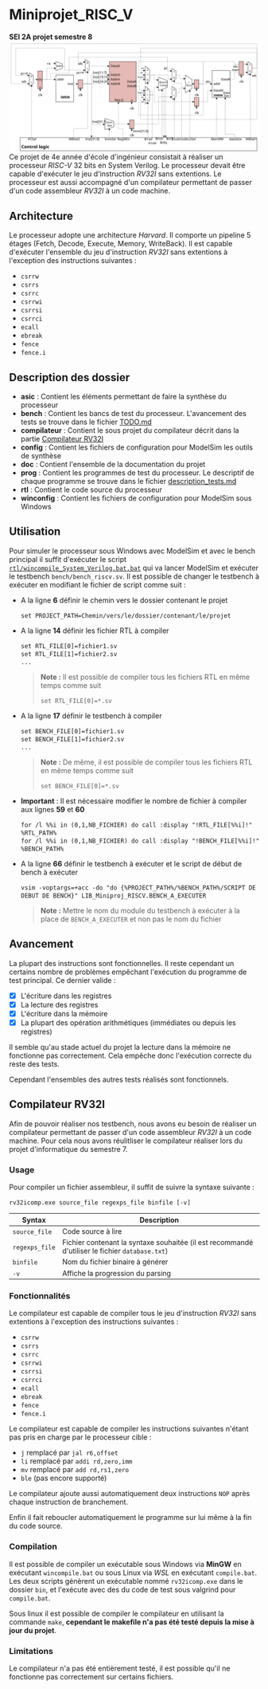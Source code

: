 # Miniprojet_RISC_V
**SEI 2A projet semestre 8**
![Archi](doc/archi.svg)
Ce projet de 4e année d'école d'ingénieur consistait à réaliser un processeur *RISC-V* 32 bits en System Verilog. Le processeur devait être capable d'exécuter le jeu d'instruction *RV32I* sans extentions. Le processeur est aussi accompagné d'un compilateur permettant de passer d'un code assembleur *RV32I* à un code machine.

## Architecture
Le processeur adopte une architecture *Harvard*. Il comporte un pipeline 5 étages (Fetch, Decode, Execute, Memory, WriteBack). Il est capable d'exécuter l'ensemble du jeu d'instruction *RV32I* sans extentions à l'exception des instructions suivantes :
- `csrrw`
- `csrrs`
- `csrrc`
- `csrrwi`
- `csrrsi`
- `csrrci`
- `ecall`
- `ebreak`
- `fence`
- `fence.i`

## Description des dossier
- **asic** : Contient les éléments permettant de faire la synthèse du processeur
- **bench** : Contient les bancs de test du processeur. L'avancement des tests se trouve dans le fichier [TODO.md](bench/TODO.md)
- **compilateur** : Contient le sous projet du compilateur décrit dans la partie [Compilateur RV32I](#compilateur-rv32i)
- **config** : Contient les fichiers de configuration pour ModelSim les outils de synthèse
- **doc** : Contient l'ensemble de la documentation du projet
- **prog** : Contient les programmes de test du processeur. Le descriptif de chaque programme se trouve dans le fichier [description_tests.md](prog/description_tests.md)
- **rtl** : Contient le code source du processeur
- **winconfig** : Contient les fichiers de configuration pour ModelSim sous Windows

## Utilisation
Pour simuler le processeur sous Windows avec ModelSim et avec le bench principal il suffit d'exécuter le script [`rtl/wincompile_System_Verilog.bat.bat`](rtl/wincompile_System_Verilog.bat) qui va lancer ModelSim et exécuter le testbench `bench/bench_riscv.sv`. Il est possible de changer le testbench à exécuter en modifiant le fichier de script comme suit :
- A la ligne **6** définir le chemin vers le dossier contenant le projet
    ```batch
    set PROJECT_PATH=Chemin/vers/le/dossier/contenant/le/projet
    ```
- A la ligne **14** définir les fichier RTL à compiler
    ```batch
    set RTL_FILE[0]=fichier1.sv
    set RTL_FILE[1]=fichier2.sv
    ...
    ```
    > **Note :** Il est possible de compiler tous les fichiers RTL en même temps comme suit
    > ```batch
    > set RTL_FILE[0]=*.sv
    > ```
- A la ligne **17** définir le testbench à compiler
    ```batch
    set BENCH_FILE[0]=fichier1.sv
    set BENCH_FILE[1]=fichier2.sv
    ...
    ```
    > **Note :** De même, il est possible de compiler tous les fichiers RTL en même temps comme suit
    > ```batch
    > set BENCH_FILE[0]=*.sv
    > ```
- **Important** : Il est nécessaire modifier le nombre de fichier à compiler aux lignes **59** et **60**
    ```batch
    for /l %%i in (0,1,NB_FICHIER) do call :display "!RTL_FILE[%%i]!"  %RTL_PATH%
    for /l %%i in (0,1,NB_FICHIER) do call :display "!BENCH_FILE[%%i]!" %BENCH_PATH%
    ```
- A la ligne **66** définir le testbench à exécuter et le script de début de bench à exécuter
    ```batch
    vsim -voptargs=+acc -do "do {%PROJECT_PATH%/%BENCH_PATH%/SCRIPT DE DEBUT DE BENCH}" LIB_Miniproj_RISCV.BENCH_A_EXECUTER
    ```
    > **Note :** Mettre le nom du module du testbench à exécuter à la place de `BENCH_A_EXECUTER` et non pas le nom du fichier

## Avancement
La plupart des instructions sont fonctionnelles. Il reste cependant un certains nombre de problèmes empêchant l'exécution du programme de test principal. Ce dernier valide :
- [x]  L'écriture dans les registres
- [x]  La lecture des registres
- [x]  L'écriture dans la mémoire
- [x]  La plupart des opération arithmétiques (immédiates ou depuis les registres)

Il semble qu'au stade actuel du projet la lecture dans la mémoire ne fonctionne pas correctement. Cela empêche donc l'exécution correcte du reste des tests.

Cependant l'ensembles des autres tests réalisés sont fonctionnels.

## Compilateur RV32I
Afin de pouvoir réaliser nos testbench, nous avons eu besoin de réaliser un compilateur permettant de passer d'un code assembleur *RV32I* à un code machine. Pour cela nous avons réulitliser le compilateur réaliser lors du projet d'informatique du semestre 7.

### Usage
Pour compiler un fichier assembleur, il suffit de suivre la syntaxe suivante :
```
rv32icomp.exe source_file regexps_file binfile [-v]
```
| Syntax | Description |
|---------------|--------------------|
| `source_file` | Code source à lire |
| `regexps_file` | Fichier contenant la syntaxe souhaitée (il est recommandé d'utiliser le fichier `database.txt`) |
| `binfile` | Nom du fichier binaire à générer |
| `-v` | Affiche la progression du parsing |

### Fonctionnalités
Le compilateur est capable de compiler tous le jeu d'instruction *RV32I* sans extentions à l'exception des instructions suivantes :
- `csrrw`
- `csrrs`
- `csrrc`
- `csrrwi`
- `csrrsi`
- `csrrci`
- `ecall`
- `ebreak`
- `fence`
- `fence.i`

Le compilateur est capable de compiler les instructions suivantes n'étant pas pris en charge par le processeur cible :
- `j` remplacé par `jal r6,offset`
- `li` remplacé par `addi rd,zero,imm`
- `mv` remplacé par `add rd,rs1,zero`
- `ble` (pas encore supporté)

Le compilateur ajoute aussi automatiquement deux instructions `NOP` après chaque instruction de branchement.

Enfin il fait reboucler automatiquement le programme sur lui même à la fin du code source.

### Compilation
Il est possible de compiler un exécutable sous Windows via **MinGW** en exécutant `wincompile.bat` ou sous Linux via *WSL* en exécutant `compile.bat`.
Les deux scripts génèrent un exécutable nommé `rv32icomp.exe` dans le dossier `bin`, et l'exécute avec des du code de test sous valgrind pour `compile.bat`.

Sous linux il est possible de compiler le compilateur en utilisant la commande `make`, **cependant le makefile n'a pas été testé depuis la mise à jour du projet**.

### Limitations
Le compilateur n'a pas été entièrement testé, il est possible qu'il ne fonctionne pas correctement sur certains fichiers. 
